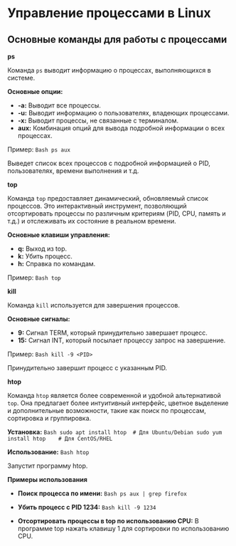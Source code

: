 # Управление процессами в Linux

## Основные команды для работы с процессами

**ps**

Команда `ps` выводит информацию о процессах, выполняющихся в системе.


**Основные опции:**
- **-a:** Выводит все процессы.
- **-u:** Выводит информацию о пользователях, владеющих процессами.
- **-x:** Выводит процессы, не связанные с терминалом.
- **aux:** Комбинация опций для вывода подробной информации о всех процессах.

Пример:
`Bash
ps aux`

Выведет список всех процессов с подробной информацией о PID, пользователях, времени выполнения и т.д.


**top**

Команда `top` предоставляет динамический, обновляемый список процессов. Это интерактивный инструмент, позволяющий отсортировать процессы по различным критериям (PID, CPU, память и т.д.) и отслеживать их состояние в реальном времени.

**Основные клавиши управления:**
- **q:** Выход из top.
- **k:** Убить процесс.
- **h:** Справка по командам.

Пример:
`Bash
top`


**kill**

Команда `kill` используется для завершения процессов.

**Основные сигналы:**
- **9:** Сигнал TERM, который принудительно завершает процесс.
- **15:** Сигнал INT, который посылает процессу запрос на завершение.

Пример:
`Bash
kill -9 <PID>`

Принудительно завершит процесс с указанным PID.


**htop**

Команда `htop` является более современной и удобной альтернативой `top`. Она предлагает более интуитивный интерфейс, цветное выделение и дополнительные возможности, такие как поиск по процессам, сортировка и группировка.

**Установка:**
`Bash
sudo apt install htop  # Для Ubuntu/Debian
sudo yum install htop    # Для CentOS/RHEL`

**Использование:**
`Bash
htop`

Запустит программу htop.


**Примеры использования**
- **Поиск процесса по имени:**
`Bash
ps aux | grep firefox`

- **Убить процесс с PID 1234:**
`Bash
kill -9 1234`

- **Отсортировать процессы в top по использованию CPU:** В программе top нажать клавишу 1 для сортировки по использованию CPU.